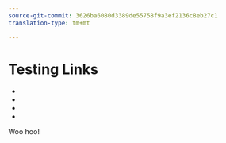 ```yaml
---
source-git-commit: 3626ba6080d3389de55758f9a3ef2136c8eb27c1
translation-type: tm+mt

---
```

# Testing Links

* [](acro.pdf)
* [](matt/Publish_Workflow.pdf)
* [](image.png)
* [](archive.zip)

Woo hoo!
